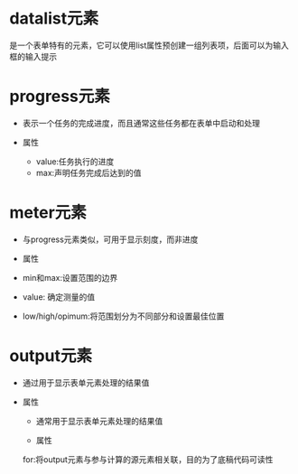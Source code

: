 # datalist元素

  是一个表单特有的元素，它可以使用list属性预创建一组列表项，后面可以为输入框的输入提示

# progress元素

 - 表示一个任务的完成进度，而且通常这些任务都在表单中启动和处理

 - 属性

   - value:任务执行的进度
   - max:声明任务完成后达到的值

# meter元素

 - 与progress元素类似，可用于显示刻度，而非进度

 - 属性

  - min和max:设置范围的边界
  - value: 确定测量的值
  - low/high/opimum:将范围划分为不同部分和设置最佳位置

# output元素

 - 通过用于显示表单元素处理的结果值
 - 属性

   - 通常用于显示表单元素处理的结果值

   - 属性

    for:将output元素与参与计算的源元素相关联，目的为了底稿代码可读性

